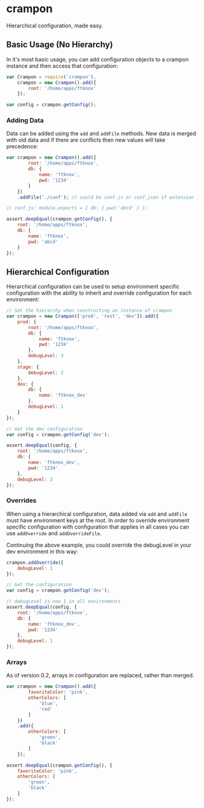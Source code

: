 crampon
=======

Hierarchical configuration, made easy.


Basic Usage (No Hierarchy)
--------------------------
In it's most basic usage, you can add configuration objects to a crampon instance and then access that configuration:
```js
var Crampon = require('crampon'),
    crampon = new Crampon().add({
        root: '/home/apps/ftknox'
    });

var config = crampon.getConfig();
```


### Adding Data
Data can be added using the `add` and `addFile` methods. New data is merged with old data and if there are conflicts then new values will take precedence:
```js
var crampon = new Crampon().add({
        root: '/home/apps/ftknox',
        db: {
            name: 'ftknox',
            pwd: '1234'
        }
    })
    .addFile('./conf'); // could be conf.js or conf.json if extension is not specified

// conf.js: module.exports = { db: { pwd:'abcd' } };

assert.deepEqual(crampon.getConfig(), {
    root: '/home/apps/ftknox',
    db: {
        name: 'ftknox',
        pwd: 'abcd'
    }
});
```


Hierarchical Configuration
--------------------------
Hierarchical configuration can be used to setup environment specific configuration with the ability to inherit and override configuration for each environment:
```js
// Set the hierarchy when constructing an instance of crampon
var crampon = new Crampon(['prod', 'test', 'dev']).add({
    prod: {
        root: '/home/apps/ftknox',
        db: {
            name: 'ftknox',
            pwd: '1234'
        },
        debugLevel: 3
    },
    stage: {
        debugLevel: 2
    },
    dev: {
        db: {
            name: 'ftknox_dev'
        },
        debugLevel: 1
    }
});

// Get the dev configuration
var config = crampon.getConfig('dev');

assert.deepEqual(config, {
    root: '/home/apps/ftknox',
    db: {
        name: 'ftknox_dev',
        pwd: '1234'
    },
    debugLevel: 3
});
```

### Overrides
When using a hierarchical configuration, data added via `add` and `addFile` must have environment keys at the root.
In order to override environment specific configuration with configuration that applies in all cases you can use `addOverride` and `addOverrideFile`.

Continuing the above example, you could override the debugLevel in your dev environment in this way:
```js
crampon.addOverride({
    debugLevel: 1
});

// Get the configuration
var config = crampon.getConfig('dev');

// debugLevel is now 1 in all environments
assert.deepEqual(config, {
    root: '/home/apps/ftknox',
    db: {
        name: 'ftknox_dev',
        pwd: '1234'
    },
    debugLevel: 1
});
```

### Arrays
As of version 0.2, arrays in configuration are replaced, rather than merged.

```js
var crampon = new Crampon().add({
        favoriteColor: 'pink',
        otherColors: [
            'blue',
            'red'
        ]
    })
    .add({
        otherColors: [
            'green',
            'black'
        ]
    });

assert.deepEqual(crampon.getConfig(), {
    favoriteColor: 'pink',
    otherColors: [
        'green',
        'black'
    ]
});
```
